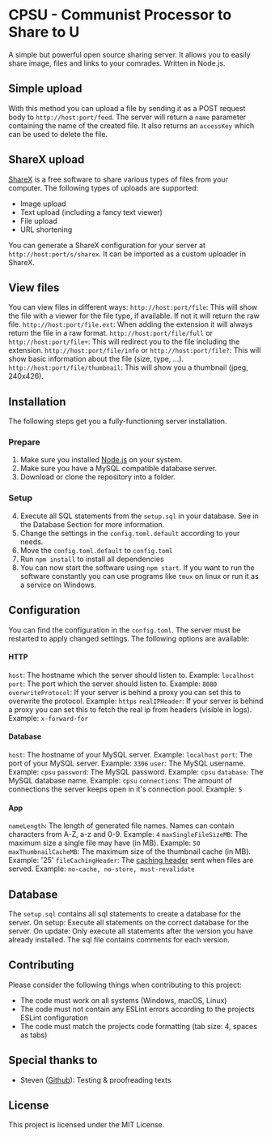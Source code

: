 # CPSU - Communist Processor to Share to U  
A simple but powerful open source sharing server. It allows you to easily share image, files and links to your comrades. Written in Node.js.

## Simple upload
With this method you can upload a file by sending it as a POST  request body to `http://host:port/feed`. The server will return a `name` parameter containing the name of the created file. It also returns an `accessKey` which can be used to delete the file.

## ShareX upload
[ShareX](https://github.com/ShareX/ShareX) is a free software to share various types of files from your computer. The following types of uploads are supported:
- Image upload
- Text upload (including a fancy text viewer)
- File upload
- URL shortening

You can generate a ShareX configuration for your server at `http://host:port/s/sharex`. It can be imported as a custom uploader in ShareX. 

## View files
You can view files in different ways:
`http://host:port/file`: This will show the file with a viewer for the file type, if available. If not it will return the raw file.
`http://host:port/file.ext`: When adding the extension it will always return the file in a raw format.
`http://host:port/file/full` or `http://host:port/file+`: This will redirect you to the file including the extension.
`http://host:port/file/info` or `http://host:port/file?`: This will show basic information about the file (size, type, ...).
`http://host:port/file/thumbnail`: This will show you a thumbnail (jpeg, 240x426).

## Installation  
The following steps get you a fully-functioning server installation.  

### Prepare
1. Make sure you installed [Node.js](https://nodejs.org) on your system.
2. Make sure you have a MySQL compatible database server.
3. Download or clone the repository into a folder.

### Setup
4. Execute all SQL statements from the `setup.sql` in your database. See in the Database Section for more information.
5. Change the settings in the `config.toml.default` according to your needs. 
6. Move the `config.toml.default` to `config.toml`
7. Run `npm install` to install all dependencies
8. You can now start the software using `npm start`. If you want to run the software constantly you can use programs like `tmux` on linux or run it as a service on Windows.

## Configuration  
You can find the configuration in the `config.toml`. The server must be restarted to apply changed settings. The following options are available:
  
#### HTTP
`host`: The hostname which the server should listen to. Example: `localhost`
`port`: The port which the server should listen to. Example: `8080`
`overwriteProtocol`: If your server is behind a proxy you can set this to overwrite the protocol. Example: `https`
`realIPHeader`: If your server is behind a proxy you can set this to fetch the real ip from headers (visible in logs). Example: `x-forward-for`

#### Database
`host`: The hostname of your MySQL server. Example: `localhost`
`port`: The port of your MySQL server. Example: `3306`
`user`: The MySQL username. Example: `cpsu`
`password`: The MySQL password. Example: `cpsu`
`database`: The MySQL database name. Example: `cpsu`
`connections`: The amount of connections the server keeps open in it's connection pool. Example: `5`

#### App
`nameLength`: The length of generated file names. Names can contain characters from A-Z, a-z and 0-9. Example: `4`
`maxSingleFileSizeMB`: The maximum size a single file may have (in MB). Example: `50`
`maxThumbnailCacheMB`: The maximum size of the thumbnail cache (in MB). Example: '25'
`fileCachingHeader`: The [caching header](https://developer.mozilla.org/de/docs/Web/HTTP/Headers/Cache-Control) sent when files are served. Example: `no-cache, no-store, must-revalidate`

## Database
The `setup.sql` contains all sql statements to create a database for the server. 
On setup: Execute all statements on the correct database for the server.
On update: Only execute all statements after the version you have already installed. The sql file contains comments for each version.

## Contributing  
Please consider the following things when contributing to this project:
- The code must work on all systems (Windows, macOS, Linux)
- The code must not contain any ESLint errors according to the projects ESLint configuration
- The code must match the projects code formatting (tab size: 4, spaces as tabs)

## Special thanks to
- Steven ([Github](https://github.com/StevenKGER)): Testing & proofreading texts

## License  
This project is licensed under the MIT License.
